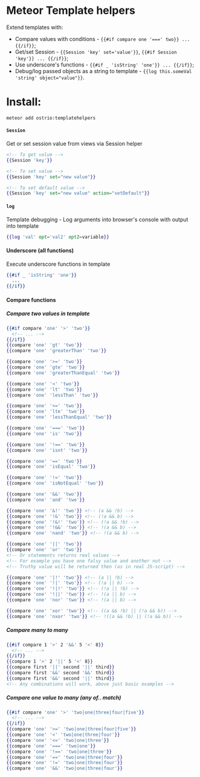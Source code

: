 Meteor Template helpers 
========
Extend templates with:
 - Compare values with conditions - `{{#if compare one '===' two}} ... {{/if}}`;
 - Get/set Session - `{{Session 'key' set='value'}}`, `{{#if Session 'key'}} ... {{/if}}`;
 - Use underscore's functions - `{{#if _ 'isString' 'one'}} ... {{/if}}`;
 - Debug/log passed objects as a string to template - `{{log this.someVal 'string' object="value"}}`.

Install:
========
```shell
meteor add ostrio:templatehelpers
```

#### `Session`
Get or set session value from views via Session helper
```handlebars
<!-- To get value -->
{{Session 'key'}}

<!-- To set value -->
{{Session 'key' set="new value"}}

<!-- To set default value -->
{{Session 'key' set="new value" action="setDefault"}}
```

#### `log`
Template debugging - Log arguments into browser's console with output into template
```handlebars
{{log 'val' opt='val2' opt2=variable}}
```

#### Underscore (all functions)
Execute underscore functions in template
```handlebars
{{#if _ 'isString' 'one'}}
  ...
{{/if}}
```

#### Compare functions
##### Compare two values in template
```handlebars
{{#if compare 'one' '>' 'two'}}
  <!-- ... -->
{{/if}}
{{compare 'one' 'gt' 'two'}}
{{compare 'one' 'greaterThan' 'two'}}

{{compare 'one' '>=' 'two'}}
{{compare 'one' 'gte' 'two'}}
{{compare 'one' 'greaterThanEqual' 'two'}}

{{compare 'one' '<' 'two'}}
{{compare 'one' 'lt' 'two'}}
{{compare 'one' 'lessThan' 'two'}}

{{compare 'one' '<=' 'two'}}
{{compare 'one' 'lte' 'two'}}
{{compare 'one' 'lessThanEqual' 'two'}}

{{compare 'one' '===' 'two'}}
{{compare 'one' 'is' 'two'}}

{{compare 'one' '!==' 'two'}}
{{compare 'one' 'isnt' 'two'}}

{{compare 'one' '==' 'two'}}
{{compare 'one' 'isEqual' 'two'}}

{{compare 'one' '!=' 'two'}}
{{compare 'one' 'isNotEqual' 'two'}}

{{compare 'one' '&&' 'two'}}
{{compare 'one' 'and' 'two'}}

{{compare 'one' '&!' 'two'}} <!-- (a && !b) -->
{{compare 'one' '!&' 'two'}} <!-- (!a && b) -->
{{compare 'one' '!&!' 'two'}} <!-- (!a && !b) -->
{{compare 'one' '!&&' 'two'}} <!-- !(a && b) -->
{{compare 'one' 'nand' 'two'}} <!-- !(a && b) -->

{{compare 'one' '||' 'two'}}
{{compare 'one' 'or' 'two'}}
<!-- Or statements returns real values -->
<!-- For example you have one falsy value and another not -->
<!-- Truthy value will be returned then (as in real JS-script) -->

{{compare 'one' '|!' 'two'}} <!-- (a || !b) -->
{{compare 'one' '!|' 'two'}} <!-- (!a || b) -->
{{compare 'one' '!|!' 'two'}} <!-- (!a || !b) -->
{{compare 'one' '!||' 'two'}} <!-- !(a || b) -->
{{compare 'one' 'nor' 'two'}} <!-- !(a || b) -->

{{compare 'one' 'xor' 'two'}} <!-- ((a && !b) || (!a && b)) -->
{{compare 'one' 'nxor' 'two'}} <!-- !((a && !b) || (!a && b)) -->
```
##### Compare many to many
```handlebars
{{#if compare 1 '>' 2 '&&' 5 '<' 8}}
  <!-- ... -->
{{/if}}
{{compare 1 '>' 2 '||' 5 '<' 8}}
{{compare first '||' second '||' third}}
{{compare first '&&' second '&&' third}}
{{compare first '&&' second '||' third}}
<!-- Any combinations will work, above just basic examples -->
```

##### Compare one value to many (any of.. match)
```handlebars
{{#if compare 'one' '>' 'two|one|three|four|five'}}
  <!-- ... -->
{{/if}}
{{compare 'one' '>=' 'two|one|three|four|five'}}
{{compare 'one' '<' 'two|one|three|four'}}
{{compare 'one' '<=' 'two|one|three'}}
{{compare 'one' '===' 'two|one'}}
{{compare 'one' '!==' 'two|one|three'}}
{{compare 'one' '==' 'two|one|three|four'}}
{{compare 'one' '!=' 'two|one|three|four'}}
{{compare 'one' '&&' 'two|one|three|four'}}
```